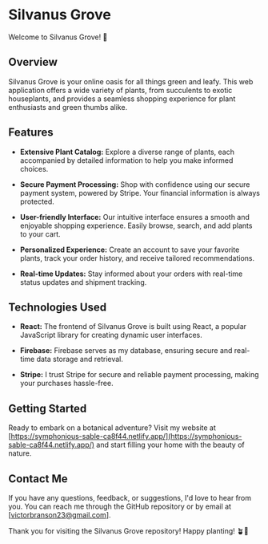 # Silvanus Grove

Welcome to Silvanus Grove! 🌿

## Overview

Silvanus Grove is your online oasis for all things green and leafy. This web application offers a wide variety of plants, from succulents to exotic houseplants, and provides a seamless shopping experience for plant enthusiasts and green thumbs alike.

## Features

- **Extensive Plant Catalog:** Explore a diverse range of plants, each accompanied by detailed information to help you make informed choices.

- **Secure Payment Processing:** Shop with confidence using our secure payment system, powered by Stripe. Your financial information is always protected.

- **User-friendly Interface:** Our intuitive interface ensures a smooth and enjoyable shopping experience. Easily browse, search, and add plants to your cart.

- **Personalized Experience:** Create an account to save your favorite plants, track your order history, and receive tailored recommendations.

- **Real-time Updates:** Stay informed about your orders with real-time status updates and shipment tracking.

## Technologies Used

- **React:** The frontend of Silvanus Grove is built using React, a popular JavaScript library for creating dynamic user interfaces.

- **Firebase:** Firebase serves as my database, ensuring secure and real-time data storage and retrieval.

- **Stripe:** I trust Stripe for secure and reliable payment processing, making your purchases hassle-free.

## Getting Started

Ready to embark on a botanical adventure? Visit my website at [https://symphonious-sable-ca8f44.netlify.app/](https://symphonious-sable-ca8f44.netlify.app/) and start filling your home with the beauty of nature.

## Contact Me

If you have any questions, feedback, or suggestions, I'd love to hear from you. You can reach me through the GitHub repository or by email at [victorbranson23@gmail.com].

Thank you for visiting the Silvanus Grove repository! Happy planting! 🪴🌱
